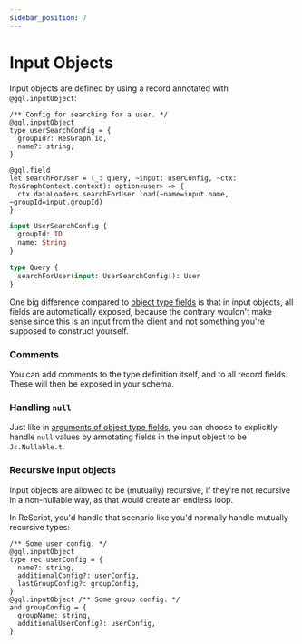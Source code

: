```yaml
---
sidebar_position: 7
---
```


# Input Objects

Input objects are defined by using a record annotated with `@gql.inputObject`:

```rescript
/** Config for searching for a user. */
@gql.inputObject
type userSearchConfig = {
  groupId?: ResGraph.id,
  name?: string,
}

@gql.field
let searchForUser = (_: query, ~input: userConfig, ~ctx: ResGraphContext.context): option<user> => {
  ctx.dataLoaders.searchForUser.load(~name=input.name, ~groupId=input.groupId)
}
```

```graphql
input UserSearchConfig {
  groupId: ID
  name: String
}

type Query {
  searchForUser(input: UserSearchConfig!): User
}
```

One big difference compared to [object type fields](object-types#fields) is that in input objects, all fields are automatically exposed, because the contrary wouldn't make sense since this is an input from the client and not something you're supposed to construct yourself.

### Comments

You can add comments to the type definition itself, and to all record fields. These will then be exposed in your schema.

### Handling `null`

Just like in [arguments of object type fields](object-types#handling-null-in-arguments), you can choose to explicitly handle `null` values by annotating fields in the input object to be `Js.Nullable.t`.

### Recursive input objects

Input objects are allowed to be (mutually) recursive, if they're not recursive in a non-nullable way, as that would create an endless loop.

In ReScript, you'd handle that scenario like you'd normally handle mutually recursive types:

```rescript
/** Some user config. */
@gql.inputObject
type rec userConfig = {
  name?: string,
  additionalConfig?: userConfig,
  lastGroupConfig?: groupConfig,
}
@gql.inputObject /** Some group config. */
and groupConfig = {
  groupName: string,
  additionalUserConfig?: userConfig,
}
```
